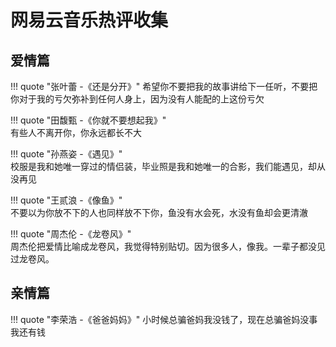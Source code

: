 

# 网易云音乐热评收集

## 爱情篇

!!! quote "张叶蕾  -《还是分开》"
    希望你不要把我的故事讲给下一任听，不要把你对于我的亏欠弥补到任何人身上，因为没有人能配的上这份亏欠

!!! quote "田馥甄  -《你就不要想起我》"    
    有些人不离开你，你永远都长不大

!!! quote "孙燕姿 -《遇见》"    
    校服是我和她唯一穿过的情侣装，毕业照是我和她唯一的合影，我们能遇见，却从没再见

!!! quote "王贰浪 -《像鱼》"  
    不要以为你放不下的人也同样放不下你，鱼没有水会死，水没有鱼却会更清澈

!!! quote "周杰伦 -《龙卷风》"  
    周杰伦把爱情比喻成龙卷风，我觉得特别贴切。因为很多人，像我。一辈子都没见过龙卷风。



## 亲情篇

!!! quote "李荣浩 -《爸爸妈妈》" 
	小时候总骗爸妈我没钱了，现在总骗爸妈没事我还有钱

